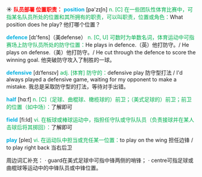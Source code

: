 ☀ <font color="red">**队员部署 位置职责：**</font>
<font color="sky blue">**position**</font> [pə'zɪʃn] 
<font color="#00b050">n. [C] 在一些团队性体育比赛中，可指某名队员所处的位置和其所拥有的职责，可以叫职责，位置或角色：</font>What position does he play? 他打哪个位置？

<font color="sky blue">**defence**</font> [dɪ'fens]（美defense）
<font color="#00b050">n. [C, U] 可数时为单数名词，体育运动中可指赛场上防守队员所处的防守位置：</font>He plays in defence.（英）他打防守。/ He plays on defense.（美）他打防守。/ He cut through the defence to score the winning goal. 他突破防守攻入了制胜的一球。
           
<font color="sky blue">**defensive**</font> [dɪˈfensɪv]
<font color="#00b050">adj. [体育] 防守的：</font>defensive play 防守型打法 / I'd always played a defensive game, waiting for my opponent to make a mistake. 我总是采取防守型的打法，等待对手出错。

<font color="sky blue">**half**</font> [hɑːf] 
<font color="#00b050">n. [C]（足球、曲棍球、橄榄球的）前卫；（美式足球的）前卫；前卫的位置（如中场）：</font>了解即可

<font color="sky blue">**field**</font> [fi:ld] 
<font color="#00b050">vi. 在板球或棒球运动中，指担任守队或守队队员（负责接球并在某人击球后将其掷回）：</font>了解即可

<font color="sky blue">**play**</font> [pleɪ] 
<font color="#00b050">vi. 在运动队中担当或充任某一位置：</font>to play on the wing 担任边锋 / to play right back 当右后卫

周边词汇补充：
· guard在美式足球中可指中锋两侧的哨锋；
· centre可指足球或曲棍球等运动中的中锋队员或中锋位置。
